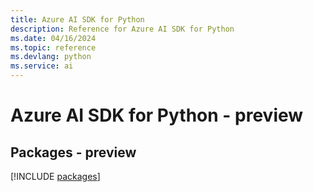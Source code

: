 ```yaml
---
title: Azure AI SDK for Python
description: Reference for Azure AI SDK for Python
ms.date: 04/16/2024
ms.topic: reference
ms.devlang: python
ms.service: ai
---
```

# Azure AI SDK for Python - preview
## Packages - preview
[!INCLUDE [packages](ai-index.md)]